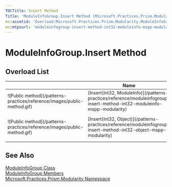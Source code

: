 ```yaml
---
TOCTitle: Insert Method
Title: 'ModuleInfoGroup.Insert Method (Microsoft.Practices.Prism.Modularity)'
ms:assetid: 'Overload:Microsoft.Practices.Prism.Modularity.ModuleInfoGroup.Insert'
ms:mtpsurl: 'moduleinfogroup-insert-method-int32-moduleinfo-mspp-modularity.md'
---
```


# ModuleInfoGroup.Insert Method

## Overload List

<table>
<thead>
<tr class="header">
<th> </th>
<th>Name</th>
<th>Description</th>
</tr>
</thead>
<tbody>
<tr class="odd">
<td>![Public method](/patterns-practices/reference/images/public-method.gif)</td>
<td>[Insert(Int32, ModuleInfo)](/patterns-practices/reference/moduleinfogroup-insert-method-int32-moduleinfo-mspp-modularity)</td>
<td><div class="summary">
Inserts an item to the [IList&lt;T&gt;](http://msdn.microsoft.com/en-us/library/5y536ey6) at the specified index.
</div></td>
</tr>
<tr class="even">
<td>![Public method](/patterns-practices/reference/images/public-method.gif)</td>
<td>[Insert(Int32, Object)](/patterns-practices/reference/moduleinfogroup-insert-method-int32-object-mspp-modularity)</td>
<td><div class="summary">
Inserts an item to the [ModuleInfoGroup](/patterns-practices/reference/moduleinfogroup-class-mspp-modularity) at the specified index.
</div></td>
</tr>
</tbody>
</table>

## See Also

[ModuleInfoGroup Class](/patterns-practices/reference/moduleinfogroup-class-mspp-modularity)<br/>
[ModuleInfoGroup Members](/patterns-practices/reference/moduleinfogroup-members-mspp-modularity)<br/>
[Microsoft.Practices.Prism.Modularity Namespace](/patterns-practices/reference/mspp-modularity-namespace)<br/>